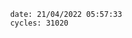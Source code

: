 

                date: 21/04/2022 05:57:33
                cycles: 31020

                         